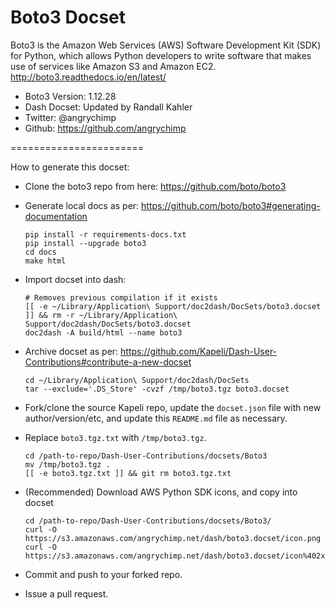 Boto3 Docset
=======================
Boto3 is the Amazon Web Services (AWS) Software Development Kit (SDK) for Python, which allows Python developers to write software that makes use of services like Amazon S3 and Amazon EC2.
http://boto3.readthedocs.io/en/latest/

* Boto3 Version: 1.12.28
* Dash Docset: Updated by Randall Kahler
* Twitter: @angrychimp
* Github: https://github.com/angrychimp

=======================

How to generate this docset:

* Clone the boto3 repo from here: https://github.com/boto/boto3

* Generate local docs as per: https://github.com/boto/boto3#generating-documentation
	```
	pip install -r requirements-docs.txt
	pip install --upgrade boto3
	cd docs
	make html
	```

* Import docset into dash:
	```
	# Removes previous compilation if it exists
	[[ -e ~/Library/Application\ Support/doc2dash/DocSets/boto3.docset ]] && rm -r ~/Library/Application\ Support/doc2dash/DocSets/boto3.docset
	doc2dash -A build/html --name boto3
	```

* Archive docset as per: https://github.com/Kapeli/Dash-User-Contributions#contribute-a-new-docset
	```
	cd ~/Library/Application\ Support/doc2dash/DocSets
	tar --exclude='.DS_Store' -cvzf /tmp/boto3.tgz boto3.docset
	```

* Fork/clone the source Kapeli repo, update the `docset.json` file with new author/version/etc, and update this `README.md` file as necessary.

* Replace `boto3.tgz.txt` with `/tmp/boto3.tgz`.
	```
	cd /path-to-repo/Dash-User-Contributions/docsets/Boto3
	mv /tmp/boto3.tgz .
	[[ -e boto3.tgz.txt ]] && git rm boto3.tgz.txt
	```

* (Recommended) Download AWS Python SDK icons, and copy into docset
	```
	cd /path-to-repo/Dash-User-Contributions/docsets/Boto3/
	curl -O https://s3.amazonaws.com/angrychimp.net/dash/boto3.docset/icon.png
	curl -O https://s3.amazonaws.com/angrychimp.net/dash/boto3.docset/icon%402x.png
	```

* Commit and push to your forked repo.

* Issue a pull request.

